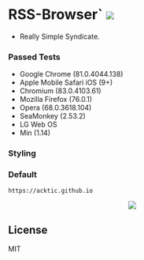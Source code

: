 # RSS-Browser` <img src='https://img.shields.io/github/license/acktic/acktic.github.io?style=social'>

  - Really Simple Syndicate.
  
### Passed Tests

* Google Chrome (81.0.4044.138)
* Apple Mobile Safari iOS (9+)
* Chromium (83.0.4103.61)
* Mozilla Firefox (76.0.1)
* Opera (68.0.3618.104) 
* SeaMonkey (2.53.2) 
* LG Web OS
* Min (1.14)

### Styling

### Default
`https://acktic.github.io`
<p align='center'><img src='http://acktic.github.io/images/wall.png'></p>

License
----

MIT
